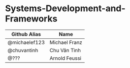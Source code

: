 # Systems-Development-and-Frameworks

| Github Alias    | Name         |
| --------------- | ------------ |
| @michaelef123           | Michael Franz     |
| @chuvantinh | Chu Văn Tình      |
| @???      | Arnold Feussi   |
